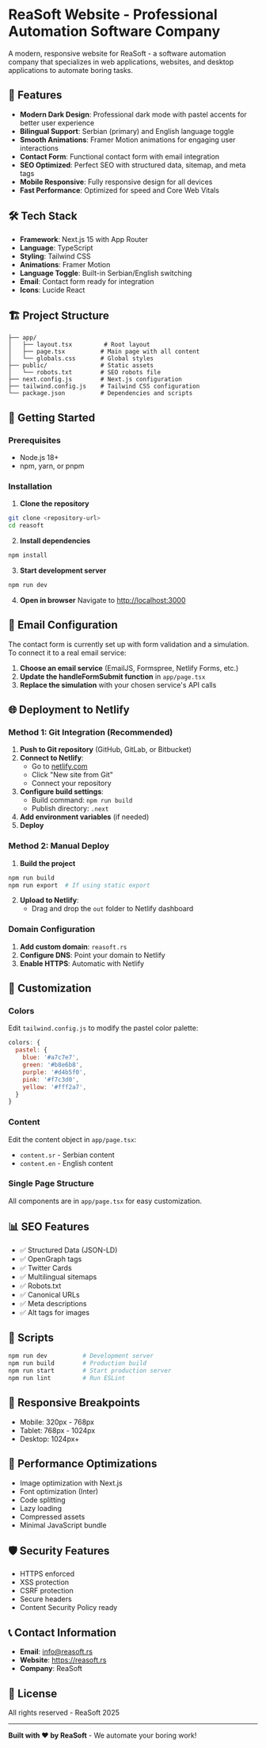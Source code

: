 # ReaSoft Website - Professional Automation Software Company

A modern, responsive website for ReaSoft - a software automation company that specializes in web applications, websites, and desktop applications to automate boring tasks.

## 🚀 Features

- **Modern Dark Design**: Professional dark mode with pastel accents for better user experience
- **Bilingual Support**: Serbian (primary) and English language toggle
- **Smooth Animations**: Framer Motion animations for engaging user interactions
- **Contact Form**: Functional contact form with email integration
- **SEO Optimized**: Perfect SEO with structured data, sitemap, and meta tags
- **Mobile Responsive**: Fully responsive design for all devices
- **Fast Performance**: Optimized for speed and Core Web Vitals

## 🛠 Tech Stack

- **Framework**: Next.js 15 with App Router
- **Language**: TypeScript
- **Styling**: Tailwind CSS
- **Animations**: Framer Motion
- **Language Toggle**: Built-in Serbian/English switching
- **Email**: Contact form ready for integration
- **Icons**: Lucide React

## 🏗 Project Structure

```
├── app/
│   ├── layout.tsx         # Root layout
│   ├── page.tsx          # Main page with all content
│   └── globals.css       # Global styles
├── public/               # Static assets
│   └── robots.txt        # SEO robots file
├── next.config.js        # Next.js configuration
├── tailwind.config.js    # Tailwind CSS configuration
└── package.json          # Dependencies and scripts
```

## 🚀 Getting Started

### Prerequisites
- Node.js 18+ 
- npm, yarn, or pnpm

### Installation

1. **Clone the repository**
```bash
git clone <repository-url>
cd reasoft
```

2. **Install dependencies**
```bash
npm install
```

3. **Start development server**
```bash
npm run dev
```

4. **Open in browser**
Navigate to [http://localhost:3000](http://localhost:3000)

## 📧 Email Configuration

The contact form is currently set up with form validation and a simulation. To connect it to a real email service:

1. **Choose an email service** (EmailJS, Formspree, Netlify Forms, etc.)
2. **Update the handleFormSubmit function** in `app/page.tsx`
3. **Replace the simulation** with your chosen service's API calls

## 🌐 Deployment to Netlify

### Method 1: Git Integration (Recommended)

1. **Push to Git repository** (GitHub, GitLab, or Bitbucket)
2. **Connect to Netlify**:
   - Go to [netlify.com](https://netlify.com)
   - Click "New site from Git"
   - Connect your repository
3. **Configure build settings**:
   - Build command: `npm run build`
   - Publish directory: `.next`
4. **Add environment variables** (if needed)
5. **Deploy**

### Method 2: Manual Deploy

1. **Build the project**
```bash
npm run build
npm run export  # If using static export
```

2. **Upload to Netlify**:
   - Drag and drop the `out` folder to Netlify dashboard

### Domain Configuration

1. **Add custom domain**: `reasoft.rs`
2. **Configure DNS**: Point your domain to Netlify
3. **Enable HTTPS**: Automatic with Netlify

## 🎨 Customization

### Colors
Edit `tailwind.config.js` to modify the pastel color palette:
```javascript
colors: {
  pastel: {
    blue: '#a7c7e7',
    green: '#b8e6b8', 
    purple: '#d4b5f0',
    pink: '#f7c3d0',
    yellow: '#fff2a7',
  }
}
```

### Content
Edit the content object in `app/page.tsx`:
- `content.sr` - Serbian content
- `content.en` - English content

### Single Page Structure
All components are in `app/page.tsx` for easy customization.

## 📊 SEO Features

- ✅ Structured Data (JSON-LD)
- ✅ OpenGraph tags
- ✅ Twitter Cards  
- ✅ Multilingual sitemaps
- ✅ Robots.txt
- ✅ Canonical URLs
- ✅ Meta descriptions
- ✅ Alt tags for images

## 🔧 Scripts

```bash
npm run dev          # Development server
npm run build        # Production build
npm run start        # Start production server
npm run lint         # Run ESLint
```

## 📱 Responsive Breakpoints

- Mobile: 320px - 768px
- Tablet: 768px - 1024px  
- Desktop: 1024px+

## 🎯 Performance Optimizations

- Image optimization with Next.js
- Font optimization (Inter)
- Code splitting
- Lazy loading
- Compressed assets
- Minimal JavaScript bundle

## 🛡 Security Features

- HTTPS enforced
- XSS protection
- CSRF protection
- Secure headers
- Content Security Policy ready

## 📞 Contact Information

- **Email**: info@reasoft.rs
- **Website**: https://reasoft.rs
- **Company**: ReaSoft

## 📄 License

All rights reserved - ReaSoft 2025

---

**Built with ❤️ by ReaSoft** - We automate your boring work!
